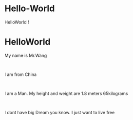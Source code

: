 # Hello-World
HelloWorld
!<DOCTYPE Html>
<html>
<head>
    <meta charset="utf-8">
    <title>HelloWorld</title>
    <style>
          h1{
            color=:red;
          }
    </style>
</head>
<body>
  <h1>HelloWorld</h1>
  <p>My name is Mr.Wang</p>
  <br><p>I am from China</p>
  <br><p>I am a Man. My height and weight are 1.8 meters 65kilograms </p>
  <br><p>I dont have big Dream you know. I just want to live free</p>

</body>
</html>

